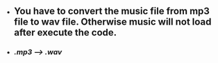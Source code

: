 ###
  * ## **You have to convert the music file from mp3 file to wav file. Otherwise music will not load after execute the code.**
  * ### _**.mp3 --> .wav**_
